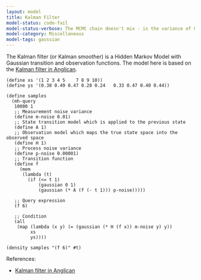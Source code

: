 ```yaml
---
layout: model
title: Kalman Filter
model-status: code-fail
model-status-verbose: The MCMC chain doesn't mix - is the variance of Gaussian proposals too small?
model-category: Miscellaneous
model-tags: gaussian
---
```


The Kalman filter (or Kalman smoother) is a Hidden Markov Model with Gaussian transition and observation functions. The model here is based on the [Kalman filter in Anglican](http://www.robots.ox.ac.uk/~fwood/anglican/examples/kalman_filter/).

    (define xs '(1 2 3 4 5    7 8 9 10))
    (define ys '(0.38 0.49 0.47 0.28 0.24   0.33 0.47 0.40 0.44))
    
    (define samples
      (mh-query
       10000 1
       ;; Measurement noise variance 
       (define m-noise 0.01)					
       ;; State transition model which is applied to the previous state		
       (define A 1) 								
       ;; Observation model which maps the true state space into the observed space
       (define H 1)
       ;; Process noise variance 											
       (define p-noise 0.00001)
       ;; Transition function
       (define f 
         (mem 
          (lambda (t) 
            (if (<= t 1) 
                (gaussian 0 1) 
                (gaussian (* A (f (- t 1))) p-noise)))))
    
       ;; Query expression
       (f 6)
    
       ;; Condition
       (all
        (map (lambda (x y) (= (gaussian (* H (f x)) m-noise y) y))
             xs
             ys))))
    
    (density samples "(f 6)" #t)

References:

- [Kalman filter in Anglican](http://www.robots.ox.ac.uk/~fwood/anglican/examples/kalman_filter/)
